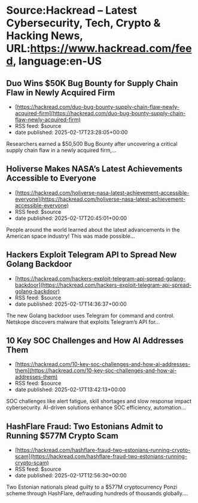 # Source:Hackread – Latest Cybersecurity, Tech, Crypto & Hacking News, URL:https://www.hackread.com/feed, language:en-US

## Duo Wins $50K Bug Bounty for Supply Chain Flaw in Newly Acquired Firm
 - [https://hackread.com/duo-bug-bounty-supply-chain-flaw-newly-acquired-firm](https://hackread.com/duo-bug-bounty-supply-chain-flaw-newly-acquired-firm)
 - RSS feed: $source
 - date published: 2025-02-17T23:28:05+00:00

Researchers earned a $50,500 Bug Bounty after uncovering a critical supply chain flaw in a newly acquired firm,&#8230;

## Holiverse Makes NASA’s Latest Achievements Accessible to Everyone
 - [https://hackread.com/holiverse-nasa-latest-achievement-accessible-everyone](https://hackread.com/holiverse-nasa-latest-achievement-accessible-everyone)
 - RSS feed: $source
 - date published: 2025-02-17T20:45:01+00:00

People around the world learned about the latest advancements in the American space industry! This was made possible&#8230;

## Hackers Exploit Telegram API to Spread New Golang Backdoor
 - [https://hackread.com/hackers-exploit-telegram-api-spread-golang-backdoor](https://hackread.com/hackers-exploit-telegram-api-spread-golang-backdoor)
 - RSS feed: $source
 - date published: 2025-02-17T14:36:37+00:00

The new Golang backdoor uses Telegram for command and control. Netskope discovers malware that exploits Telegram&#8217;s API for&#8230;

## 10 Key SOC Challenges and How AI Addresses Them
 - [https://hackread.com/10-key-soc-challenges-and-how-ai-addresses-them](https://hackread.com/10-key-soc-challenges-and-how-ai-addresses-them)
 - RSS feed: $source
 - date published: 2025-02-17T13:42:13+00:00

SOC challenges like alert fatigue, skill shortages and slow response impact cybersecurity. AI-driven solutions enhance SOC efficiency, automation&#8230;

## HashFlare Fraud: Two Estonians Admit to Running $577M Crypto Scam
 - [https://hackread.com/hashflare-fraud-two-estonians-running-crypto-scam](https://hackread.com/hashflare-fraud-two-estonians-running-crypto-scam)
 - RSS feed: $source
 - date published: 2025-02-17T12:56:30+00:00

Two Estonian nationals plead guilty to a $577M cryptocurrency Ponzi scheme through HashFlare, defrauding hundreds of thousands globally.&#8230;

